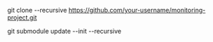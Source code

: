git clone --recursive https://github.com/your-username/monitoring-project.git

git submodule update --init --recursive
